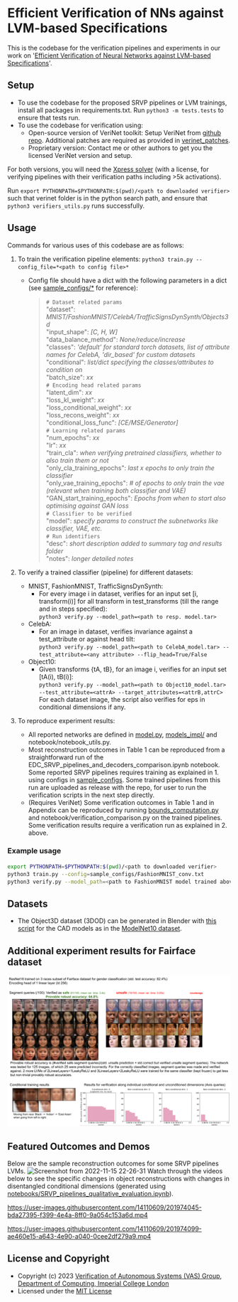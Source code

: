 # Efficient Verification of NNs against LVM-based Specifications

This is the codebase for the verification pipelines and experiments in our work on '[Efficient Verification of Neural Networks against LVM-based Specifications](https://openaccess.thecvf.com/content/CVPR2023/papers/Hanspal_Efficient_Verification_of_Neural_Networks_Against_LVM-Based_Specifications_CVPR_2023_paper.pdf)'.
## Setup
   - To use the codebase for the proposed SRVP pipelines or LVM trainings, install all packages in requirements.txt. Run `python3 -m tests.tests` to ensure that tests run.
   - To use the codebase for verification using:
        - Open-source version of VeriNet toolkit: Setup VeriNet from [github repo](https://github.com/vas-group-imperial/VeriNet). Additional patches are required as provided in [verinet_patches](verifiers/opensource_verinet_for_srvp.patch).
        - Proprietary version: Contact me or other authors to get you the licensed VeriNet version and setup.

For both versions, you will need the [Xpress solver](https://www.fico.com/en/products/fico-xpress-solver) (with a license, for verifying pipelines with their verification paths including >5k activations).

Run `export PYTHONPATH=$PYTHONPATH:$(pwd)/<path to downloaded verifier>` such that verinet folder is in the python search path, and ensure that `python3 verifiers_utils.py` runs successfully.
## Usage
Commands for various uses of this codebase are as follows:
1. To train the verification pipeline elements:
`python3 train.py --config_file=*<path to config file>*`
    * Config file should have a dict with the following parameters in a dict (see [sample_configs/*](sample_configs) for reference):
        >`# Dataset related params` \
            "dataset": *MNIST/FashionMNIST/CelebA/TrafficSignsDynSynth/Objects3d* \
            "input_shape": *[C, H, W]* \
            "data_balance_method": *None/reduce/increase* \
            "classes": *'default' for standard torch datasets, list of attribute names for CelebA, 'dir_based' for custom datasets* \
            "conditional": *list/dict specifying the classes/attributes to condition on* \
            "batch_size": *xx* \
        `# Encoding head related params` \
            "latent_dim": *xx* \
            "loss_kl_weight": *xx* \
            "loss_conditional_weight": *xx* \
            "loss_recons_weight": *xx* \
            "conditional_loss_func": *[CE/MSE/Generator]* \
        `# Learning related params`\
            "num_epochs": *xx* \
            "lr": *xx* \
            "train_cla": *when verifying pretrained classifiers, whether to also train them or not* \
            "only_cla_training_epochs": *last x epochs to only train the classifier* \
            "only_vae_training_epochs": *\# of epochs to only train the vae (relevant when training both classifier and VAE)* \
            "GAN_start_training_epochs": *Epochs from when to start also optimising against GAN loss* \
        `# Classifier to be verified` \
            "model": *specify params to construct the subnetworks like classifier, VAE, etc.* \
        `# Run identifiers` \
            "desc": *short description added to summary tag and results folder* \
            "notes": *longer detailed notes*

2. To verify a trained classifier (pipeline) for different datasets:
    * MNIST, FashionMNIST, TrafficSignsDynSynth:
        * For every image i in dataset, verifies for an input set [i, transform(i)] for all transform in test_transforms (till the range and in steps specified): \
            `python3 verify.py --model_path=<path to resp. model.tar>`
    * CelebA:
        * For an image in dataset, verifies invariance against a test_attribute or against head tilt: \
            `python3 verify.py --model_path=<path to CelebA_model.tar> --test_attribute=<any attribute> --flip_head=True/False`
    * Object10:
        * Given transforms {tA, tB}, for an image i, verifies for an input set [tA(i), tB(i)]: \
            `python3 verify.py --model_path=<path to Object10_model.tar> --test_attribute=<attrA> --target_attributes=<attrB,attrC>` \
    For each dataset image, the script also verifies for eps in conditional dimensions if any.

3. To reproduce experiment results:
    - All reported networks are defined in [model.py](model.py), [models_impl/](models_impl) and notebook/notebook_utils.py.
    - Most reconstruction outcomes in Table 1 can be reproduced from a straightforward run of the EDC_SRVP_pipelines_and_decoders_comparison.ipynb notebook. Some reported SRVP pipelines requires training as explained in 1. using configs in [sample_configs](sample_configs). Some trained pipelines from this run are uploaded as release with the repo, for user to run the verification scripts in the next step directly.
    - (Requires VeriNet) Some verification outcomes in Table 1 and in Appendix can be reproduced by running [bounds_computation.py](bounds_computation.py) and notebook/verification_comparison.py on the trained pipelines. Some verification results require a verification run as explained in 2. above. 

### Example usage
```bash
export PYTHONPATH=$PYTHONPATH:$(pwd)/<path to downloaded verifier>
python3 train.py --config=sample_configs/FashionMNIST_conv.txt
python3 verify.py --model_path=<path to FashionMNIST model trained above or one in the release> --num_test_images=10
```

## Datasets
- The Object3D dataset (3DOD) can be generated in Blender with [this script](data/objects10_3Dpose_dataset_generation.blend11) for the CAD models as in the [ModelNet10 dataset](https://3dshapenets.cs.princeton.edu/).

## Additional experiment results for Fairface dataset
![Fairfaces results](fairface_rebuttal_experiments/fairfaces_experiment_results_summary.png)

## Featured Outcomes and Demos
Below are the sample reconstruction outcomes for some SRVP pipelines LVMs.
![Screenshot from 2022-11-15 22-26-31](https://user-images.githubusercontent.com/14110609/202038219-5ced19be-5edf-464c-b47d-a775e083120d.png)
Watch through the videos below to see the specific changes in object reconstructions with changes in disentangled conditional dimensions (generated using [notebooks/SRVP_pipelines_qualitative_evaluation.ipynb](notebooks/SRVP_pipelines_qualitative_evaluation.ipynb)).

https://user-images.githubusercontent.com/14110609/201974045-bda27395-f399-4e4a-8ff0-9a054c153a6d.mp4

https://user-images.githubusercontent.com/14110609/201974099-ae460e15-a643-4e90-a040-0cee2df279a9.mp4

## License and Copyright
* Copyright (c) 2023 [Verification of Autonomous Systems (VAS) Group, Department of Computing, Imperial College London](https://vas.doc.ic.ac.uk/)
* Licensed under the [MIT License](LICENCE)
